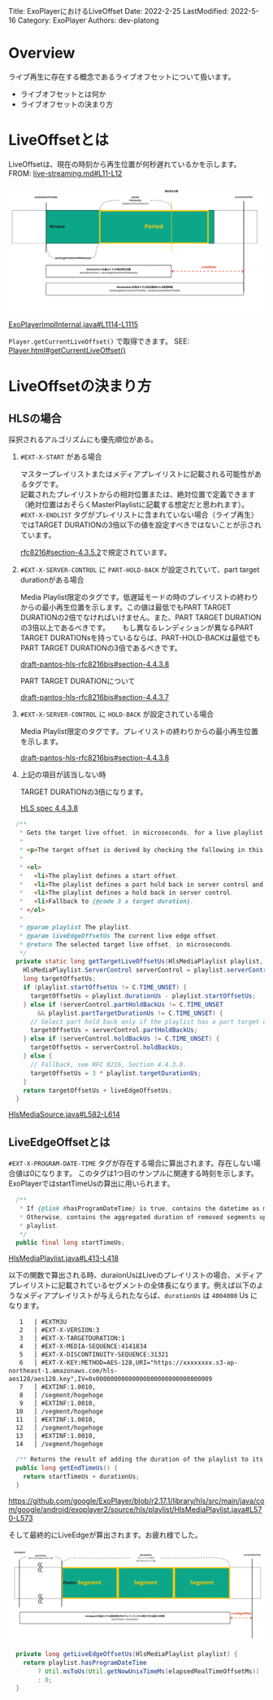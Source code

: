 Title: ExoPlayerにおけるLiveOffset
Date: 2022-2-25
LastModified: 2022-5-16
Category: ExoPlayer
Authors: dev-platong

# Overview

ライブ再生に存在する概念であるライブオフセットについて扱います。  

- ライブオフセットとは何か
- ライブオフセットの決まり方

# LiveOffsetとは

LiveOffsetは、現在の時刻から再生位置が何秒遅れているかを示します。 FROM: [live-streaming.md#L11-L12](https://github.com/google/ExoPlayer/blame/r2.17.1/docs/live-streaming.md#L11-L12)

<img src="../images/getLiveOffsetUs.jpg" alt="ExoPlayerImplInternal Line 1108 getLiveOffsetUs function"/>

[ExoPlayerImplInternal.java#L1114-L1115](https://github.com/google/ExoPlayer/blob/r2.17.1/library/core/src/main/java/com/google/android/exoplayer2/ExoPlayerImplInternal.java#L1114-L1115)

`Player.getCurrentLiveOffset()` で取得できます。 SEE: [Player.html#getCurrentLiveOffset()](https://exoplayer.dev/doc/reference/com/google/android/exoplayer2/Player.html#getCurrentLiveOffset())

# LiveOffsetの決まり方

## HLSの場合

採択されるアルゴリズムにも優先順位がある。

1. `#EXT-X-START` がある場合

    マスタープレイリストまたはメディアプレイリストに記載される可能性があるタグです。  
    記載されたプレイリストからの相対位置または、絶対位置で定義できます（絶対位置はおそらくMasterPlaylistに記載する想定だと思われます）。  
    `#EXT-X-ENDLIST` タグがプレイリストに含まれていない場合（ライブ再生）ではTARGET DURATIONの3倍以下の値を設定すべきではないことが示されています。  
    
    [rfc8216#section-4.3.5.2](https://datatracker.ietf.org/doc/html/rfc8216#section-4.3.5.2)で規定されています。

2. `#EXT-X-SERVER-CONTROL` に `PART-HOLD-BACK` が設定されていて、part target durationがある場合

    Media Playlist限定のタグです。低遅延モードの時のプレイリストの終わりからの最小再生位置を示します。この値は最低でもPART TARGET DURATIONの2倍でなければいけません。また、PART TARGET DURATIONの3倍以上であるべきです。　　
    もし異なるレンディションが異なるPART TARGET DURATIONsを持っているならば、PART-HOLD-BACKは最低でもPART TARGET DURATIONの3倍であるべきです。

    [draft-pantos-hls-rfc8216bis#section-4.4.3.8](https://datatracker.ietf.org/doc/html/draft-pantos-hls-rfc8216bis#section-4.4.3.8)

    PART TARGET DURATIONについて

    [draft-pantos-hls-rfc8216bis#section-4.4.3.7](https://datatracker.ietf.org/doc/html/draft-pantos-hls-rfc8216bis#section-4.4.3.7)

3.  `#EXT-X-SERVER-CONTROL` に `HOLD-BACK` が設定されている場合

    Media Playlist限定のタグです。プレイリストの終わりからの最小再生位置を示します。

    [draft-pantos-hls-rfc8216bis#section-4.4.3.8](https://datatracker.ietf.org/doc/html/draft-pantos-hls-rfc8216bis#section-4.4.3.8)

4. 上記の項目が該当しない時

    TARGET DURATIONの3倍になります。

    [HLS spec 4.4.3.8](https://datatracker.ietf.org/doc/html/draft-pantos-hls-rfc8216bis-09#:~:text=Its%20absence%20implies%20a%20value%20of%20three%0A%20%20%20%20%20%20times%20the%20Target%20Duration.)


```java
  /**
   * Gets the target live offset, in microseconds, for a live playlist.
   *
   * <p>The target offset is derived by checking the following in this order:
   *
   * <ol>
   *   <li>The playlist defines a start offset.
   *   <li>The playlist defines a part hold back in server control and has part duration.
   *   <li>The playlist defines a hold back in server control.
   *   <li>Fallback to {@code 3 x target duration}.
   * </ol>
   *
   * @param playlist The playlist.
   * @param liveEdgeOffsetUs The current live edge offset.
   * @return The selected target live offset, in microseconds.
   */
  private static long getTargetLiveOffsetUs(HlsMediaPlaylist playlist, long liveEdgeOffsetUs) {
    HlsMediaPlaylist.ServerControl serverControl = playlist.serverControl;
    long targetOffsetUs;
    if (playlist.startOffsetUs != C.TIME_UNSET) {
      targetOffsetUs = playlist.durationUs - playlist.startOffsetUs;
    } else if (serverControl.partHoldBackUs != C.TIME_UNSET
        && playlist.partTargetDurationUs != C.TIME_UNSET) {
      // Select part hold back only if the playlist has a part target duration.
      targetOffsetUs = serverControl.partHoldBackUs;
    } else if (serverControl.holdBackUs != C.TIME_UNSET) {
      targetOffsetUs = serverControl.holdBackUs;
    } else {
      // Fallback, see RFC 8216, Section 4.4.3.8.
      targetOffsetUs = 3 * playlist.targetDurationUs;
    }
    return targetOffsetUs + liveEdgeOffsetUs;
  }
```

[HlsMediaSource.java#L582-L614](https://github.com/google/ExoPlayer/blob/r2.17.1/library/hls/src/main/java/com/google/android/exoplayer2/source/hls/HlsMediaSource.java#L582-L614)

## LiveEdgeOffsetとは

`#EXT-X-PROGRAM-DATE-TIME` タグが存在する場合に算出されます。存在しない場合値は0になります。
このタグは1つ目のサンプルに関連する時刻を示します。ExoPlayerではstartTimeUsの算出に用いられます。

```java
  /**
   * If {@link #hasProgramDateTime} is true, contains the datetime as microseconds since epoch.
   * Otherwise, contains the aggregated duration of removed segments up to this snapshot of the
   * playlist.
   */
  public final long startTimeUs;
```

[HlsMediaPlaylist.java#L413-L418](https://github.com/google/ExoPlayer/blob/r2.17.1/library/hls/src/main/java/com/google/android/exoplayer2/source/hls/playlist/HlsMediaPlaylist.java#L413-L418)

以下の関数で算出される時、duraionUsはLiveのプレイリストの場合、メディアプレイリストに記載されているセグメントの全体長になります。例えば以下のようなメディアプレイリストが与えられたならば、`durationUs` は `4004000` Us になります。

```
   1   | #EXTM3U
   2   │ #EXT-X-VERSION:3
   3   │ #EXT-X-TARGETDURATION:1
   4   │ #EXT-X-MEDIA-SEQUENCE:4141834
   5   │ #EXT-X-DISCONTINUITY-SEQUENCE:31321
   6   │ #EXT-X-KEY:METHOD=AES-128,URI="https://xxxxxxxx.s3-ap-northeast-1.amazonaws.com/hls-aes128/aes128.key",IV=0x00000000000000000000000000000009
   7   │ #EXTINF:1.0010,
   8   │ /segment/hogehoge
   9   │ #EXTINF:1.0010,
  10   │ /segment/hogehoge
  11   │ #EXTINF:1.0010,
  12   │ /segment/hogehoge
  13   │ #EXTINF:1.0010,
  14   │ /segment/hogehoge
```

```java
  /** Returns the result of adding the duration of the playlist to its start time. */
  public long getEndTimeUs() {
    return startTimeUs + durationUs;
  }
```

https://github.com/google/ExoPlayer/blob/r2.17.1/library/hls/src/main/java/com/google/android/exoplayer2/source/hls/playlist/HlsMediaPlaylist.java#L570-L573

そして最終的にLiveEdgeが算出されます。お疲れ様でした。

<img src="./images/getLiveEdgeOffsetUs.jpg" alt="LiveEdgeOffset figure"/>

```java
  private long getLiveEdgeOffsetUs(HlsMediaPlaylist playlist) {
    return playlist.hasProgramDateTime
        ? Util.msToUs(Util.getNowUnixTimeMs(elapsedRealTimeOffsetMs)) - playlist.getEndTimeUs()
        : 0;
  }
```
